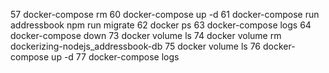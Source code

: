   57 docker-compose rm
  60 docker-compose up -d
  61 docker-compose run addressbook npm run migrate
  62 docker ps
  63 docker-compose logs
  64 docker-compose down
  73 docker volume ls
  74 docker volume rm dockerizing-nodejs_addressbook-db
  75 docker volume ls
  76 docker-compose up -d
  77 docker-compose logs